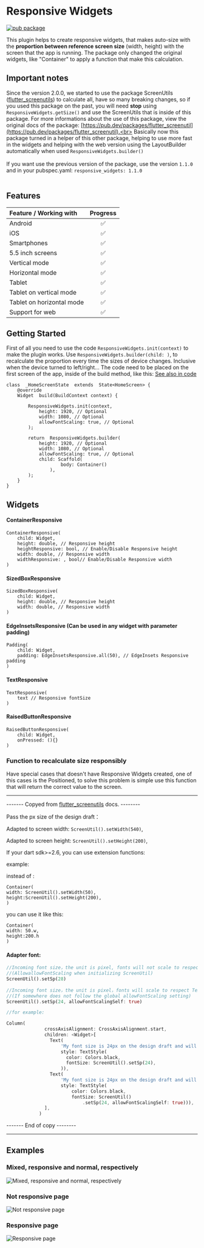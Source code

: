 

# Responsive Widgets

[![pub package](https://img.shields.io/pub/v/responsive_widgets.svg)](https://pub.dev/packages/responsive_widgets)

This plugin helps to create responsive widgets, that makes auto-size with the **proportion between reference screen size** 
(width, height)  with the screen that the app is running. The package only changed the original widgets, like "Container" 
to apply a function that make this calculation.

## Important notes
Since the version 2.0.0, we started to use the package ScreenUtils ([flutter_screenutils](https://pub.dev/packages/flutter_screenutil))
to calculate all, have so many breaking changes, so if you used this package on the past, you will need **stop** using 
`ResponsiveWidgets.getSize()` and use the ScreenUtils that is inside of this package. For more informations about the 
use of this package, view the original docs of the package: 
[https://pub.dev/packages/flutter_screenutil](https://pub.dev/packages/flutter_screenutil).<br>
Basically now this package turned in a helper of this other package, helping to use more fast in the widgets and helping 
with the web version using the LayoutBuilder automatically when used `ResponsiveWidgets.builder()`<br><br>
If you want use the previous version of the package, use the version `1.1.0` and in your pubspec.yaml: `responsive_widgets: 1.1.0`
<br><br>



## Features
| Feature / Working with                 | Progress |
| :------------------------------------- | :------: |
| Android                                |    ✅    |
| iOS                                    |    ✅    |
| Smartphones                            |    ✅    |
| 5.5 inch screens                       |    ✅    |
| Vertical mode                          |    ✅    |
| Horizontal mode                        |    ✅    |
| Tablet                                 |    ✅    |
| Tablet on vertical mode                |    ✅    |
| Tablet on horizontal mode              |    ✅    |
| Support for web                        |    ✅    |


## Getting Started  

First of all you need to use the code `ResponsiveWidgets.init(context)` to make the plugin works. 
Use `ResponsiveWidgets.builder(child: )`, to recalculate the proportion every time the sizes of device changes. 
Inclusive when the device turned to left/right... The code need to be placed on the first screen of the app, inside of
the build method, like this: [See also in code](https://github.com/LucazzP/responsive_widgets/blob/master/example/lib/home_screen.dart)


    class  _HomeScreenState  extends  State<HomeScreen> {
	    @override
	    Widget  build(BuildContext context) {
	    
		    ResponsiveWidgets.init(context,
			    height: 1920, // Optional
			    width: 1080, // Optional
				allowFontScaling: true, // Optional
		    );
		    
		    return  ResponsiveWidgets.builder(
				height: 1920, // Optional
			    width: 1080, // Optional
				allowFontScaling: true, // Optional
		        child: Scaffold(
                        body: Container()
                    ),
		    );
		}
	}


## Widgets  

#### ContainerResponsive

    ContainerResponsive(
	    child: Widget,
	    height: double, // Responsive height
	    heightResponsive: bool, // Enable/Disable Responsive height
	    width: double, // Responsive width
	    widthResponsive: , bool// Enable/Disable Responsive width
    )

  

#### SizedBoxResponsive

    SizedBoxResponsive(
	    child: Widget,
	    height: double, // Responsive height
	    width: double, // Responsive width
    )



#### EdgeInsetsResponsive (Can be used in any widget with parameter padding)

    Padding(
	    child: Widget,
	    padding: EdgeInsetsResponsive.all(50), // EdgeInsets Responsive padding
    )
  


#### TextResponsive

    TextResponsive(
	    text // Responsive fontSize
    )



#### RaisedButtonResponsive

    RaisedButtonResponsive(
	    child: Widget,
	    onPressed: (){}
    )
  

### Function to recalculate size responsibly

Have special cases that doesn't have Responsive Widgets created, one of this cases is the Positioned, to solve this problem is simple use this function that will return the correct value to the screen.

---
------- Copyed from [flutter_screenutils](https://pub.dev/packages/flutter_screenutil) docs. --------

Pass the px size of the design draft：

Adapted to screen width: `ScreenUtil().setWidth(540)`,

Adapted to screen height: `ScreenUtil().setHeight(200)`,

If your dart sdk>=2.6, you can use extension functions:

example:

instead of :
```
Container(
width: ScreenUtil().setWidth(50),
height:ScreenUtil().setHeight(200),
)
```
you can use it like this:
```
Container(
width: 50.w,
height:200.h
)
```

#### Adapter font:
``` dart
//Incoming font size，the unit is pixel, fonts will not scale to respect Text Size accessibility settings
//(AllowallowFontScaling when initializing ScreenUtil)
ScreenUtil().setSp(28)    
     
//Incoming font size，the unit is pixel，fonts will scale to respect Text Size accessibility settings
//(If somewhere does not follow the global allowFontScaling setting)
ScreenUtil().setSp(24, allowFontScalingSelf: true)

//for example:

Column(
              crossAxisAlignment: CrossAxisAlignment.start,
              children: <Widget>[
                Text(
                    'My font size is 24px on the design draft and will not change with the system.',
                    style: TextStyle(
                      color: Colors.black,
                      fontSize: ScreenUtil().setSp(24),
                    )),
                Text(
                    'My font size is 24px on the design draft and will change with the system.',
                    style: TextStyle(
                        color: Colors.black,
                        fontSize: ScreenUtil()
                            .setSp(24, allowFontScalingSelf: true))),
              ],
            )
```

------- End of copy --------

----
  

## Examples


### Mixed, responsive and normal, respectively
![Mixed, responsive and normal, respectively](https://i.imgur.com/96pdtzR.jpg)

### Not responsive page
![Not responsive page](https://i.imgur.com/WR7UQAB.jpg)

### Responsive page
![Responsive page](https://i.imgur.com/3rzKnfW.jpg)
